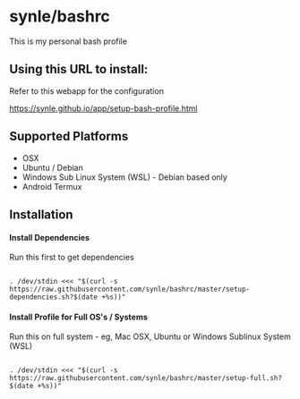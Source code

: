 # synle/bashrc

This is my personal bash profile

## Using this URL to install:

Refer to this webapp for the configuration

https://synle.github.io/app/setup-bash-profile.html

## Supported Platforms

- OSX
- Ubuntu / Debian
- Windows Sub Linux System (WSL) - Debian based only
- Android Termux

## Installation

#### Install Dependencies

Run this first to get dependencies

```

. /dev/stdin <<< "$(curl -s https://raw.githubusercontent.com/synle/bashrc/master/setup-dependencies.sh?$(date +%s))"

```

#### Install Profile for Full OS's / Systems

Run this on full system - eg, Mac OSX, Ubuntu or Windows Sublinux System (WSL)

```

. /dev/stdin <<< "$(curl -s https://raw.githubusercontent.com/synle/bashrc/master/setup-full.sh?$(date +%s))"

```
